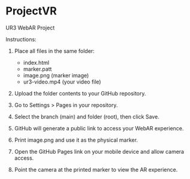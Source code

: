 # ProjectVR
UR3 WebAR Project

Instructions:
1. Place all files in the same folder:
   - index.html
   - marker.patt
   - image.png (marker image)
   - ur3-video.mp4 (your video file)

2. Upload the folder contents to your GitHub repository.

3. Go to Settings > Pages in your repository.

4. Select the branch (main) and folder (root), then click Save.

5. GitHub will generate a public link to access your WebAR experience.

6. Print image.png and use it as the physical marker.

7. Open the GitHub Pages link on your mobile device and allow camera access.

8. Point the camera at the printed marker to view the AR experience.
